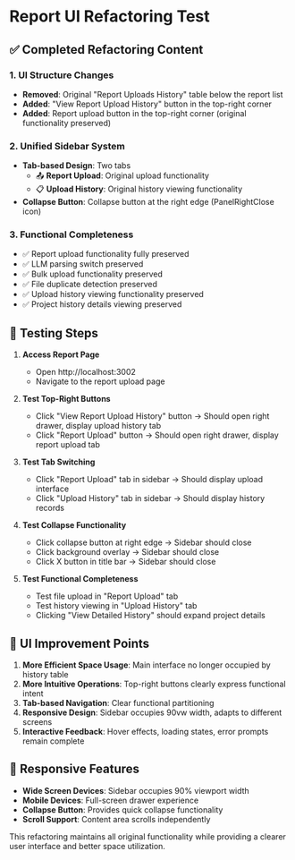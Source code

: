 # Report UI Refactoring Test

## ✅ Completed Refactoring Content

### 1. UI Structure Changes
- **Removed**: Original "Report Uploads History" table below the report list
- **Added**: "View Report Upload History" button in the top-right corner
- **Added**: Report upload button in the top-right corner (original functionality preserved)

### 2. Unified Sidebar System
- **Tab-based Design**: Two tabs
  - 📤 **Report Upload**: Original upload functionality
  - 📋 **Upload History**: Original history viewing functionality
- **Collapse Button**: Collapse button at the right edge (PanelRightClose icon)

### 3. Functional Completeness
- ✅ Report upload functionality fully preserved
- ✅ LLM parsing switch preserved
- ✅ Bulk upload functionality preserved
- ✅ File duplicate detection preserved
- ✅ Upload history viewing functionality preserved
- ✅ Project history details viewing preserved

## 🎯 Testing Steps

1. **Access Report Page**
   - Open http://localhost:3002
   - Navigate to the report upload page

2. **Test Top-Right Buttons**
   - Click "View Report Upload History" button → Should open right drawer, display upload history tab
   - Click "Report Upload" button → Should open right drawer, display report upload tab

3. **Test Tab Switching**
   - Click "Report Upload" tab in sidebar → Should display upload interface
   - Click "Upload History" tab in sidebar → Should display history records

4. **Test Collapse Functionality**
   - Click collapse button at right edge → Sidebar should close
   - Click background overlay → Sidebar should close
   - Click X button in title bar → Sidebar should close

5. **Test Functional Completeness**
   - Test file upload in "Report Upload" tab
   - Test history viewing in "Upload History" tab
   - Clicking "View Detailed History" should expand project details

## 🎨 UI Improvement Points

1. **More Efficient Space Usage**: Main interface no longer occupied by history table
2. **More Intuitive Operations**: Top-right buttons clearly express functional intent
3. **Tab-based Navigation**: Clear functional partitioning
4. **Responsive Design**: Sidebar occupies 90vw width, adapts to different screens
5. **Interactive Feedback**: Hover effects, loading states, error prompts remain complete

## 📱 Responsive Features

- **Wide Screen Devices**: Sidebar occupies 90% viewport width
- **Mobile Devices**: Full-screen drawer experience
- **Collapse Button**: Provides quick collapse functionality
- **Scroll Support**: Content area scrolls independently

This refactoring maintains all original functionality while providing a clearer user interface and better space utilization.
